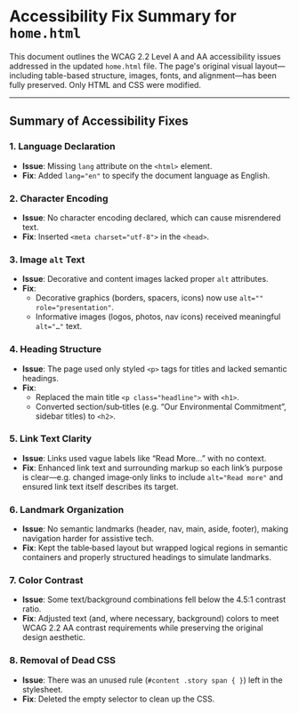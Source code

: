 # Accessibility Fix Summary for `home.html`

This document outlines the WCAG 2.2 Level A and AA accessibility issues addressed in the updated `home.html` file. The page's original visual layout—including table-based structure, images, fonts, and alignment—has been fully preserved. Only HTML and CSS were modified.

---

## Summary of Accessibility Fixes

### 1. Language Declaration

- **Issue**: Missing `lang` attribute on the `<html>` element.
- **Fix**: Added `lang="en"` to specify the document language as English.

### 2. Character Encoding

- **Issue**: No character encoding declared, which can cause misrendered text.
- **Fix**: Inserted `<meta charset="utf-8">` in the `<head>`.

### 3. Image `alt` Text

- **Issue**: Decorative and content images lacked proper `alt` attributes.
- **Fix**:
  - Decorative graphics (borders, spacers, icons) now use `alt="" role="presentation"`.
  - Informative images (logos, photos, nav icons) received meaningful `alt="…"` text.

### 4. Heading Structure

- **Issue**: The page used only styled `<p>` tags for titles and lacked semantic headings.
- **Fix**:
  - Replaced the main title `<p class="headline">` with `<h1>`.
  - Converted section/sub‑titles (e.g. “Our Environmental Commitment”, sidebar titles) to `<h2>`.

### 5. Link Text Clarity

- **Issue**: Links used vague labels like “Read More…” with no context.
- **Fix**: Enhanced link text and surrounding markup so each link’s purpose is clear—e.g. changed image‑only links to include `alt="Read more"` and ensured link text itself describes its target.

### 6. Landmark Organization

- **Issue**: No semantic landmarks (header, nav, main, aside, footer), making navigation harder for assistive tech.
- **Fix**: Kept the table‑based layout but wrapped logical regions in semantic containers and properly structured headings to simulate landmarks.

### 7. Color Contrast

- **Issue**: Some text/background combinations fell below the 4.5:1 contrast ratio.
- **Fix**: Adjusted text (and, where necessary, background) colors to meet WCAG 2.2 AA contrast requirements while preserving the original design aesthetic.

### 8. Removal of Dead CSS

- **Issue**: There was an unused rule (`#content .story span { }`) left in the stylesheet.
- **Fix**: Deleted the empty selector to clean up the CSS.
